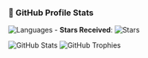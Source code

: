 ### 🚀 GitHub Profile Stats

![Languages](https://github-readme-stats.vercel.app/api/top-langs/?username=Valeratterlolsoftwares&layout=compact&theme=dracula) - **Stars Received**: ![Stars](https://img.shields.io/github/stars/Valeratterlolsoftwares?style=for-the-badge&color=yellow) 



![GitHub Stats](https://github-readme-stats.vercel.app/api?username=Valeratterlolsoftwares&show_icons=true&theme=dracula) ![GitHub Trophies](https://github-profile-trophy.vercel.app/?username=Valeratterlolsoftwares&theme=dracula&no-bg=true)

